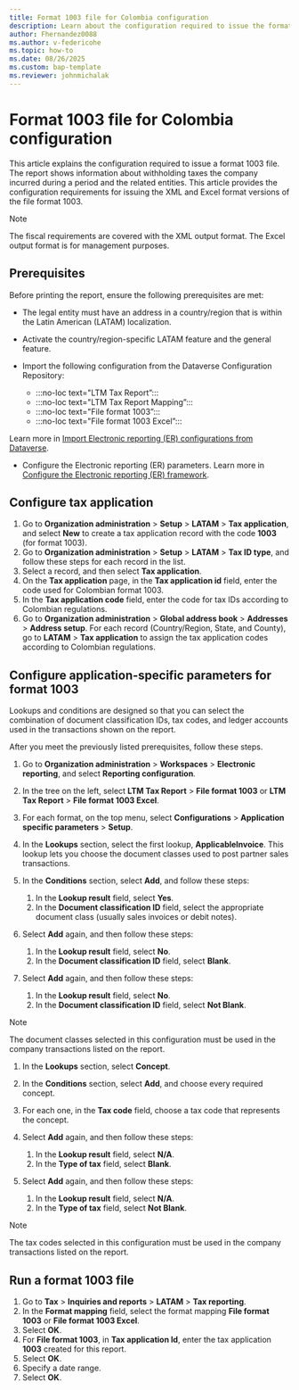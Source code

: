 ```yaml
---
title: Format 1003 file for Colombia configuration
description: Learn about the configuration required to issue the format 1003 file for Colombia, including an outline on configuring application-specific parameters.
author: Fhernandez0088
ms.author: v-federicohe
ms.topic: how-to
ms.date: 08/26/2025
ms.custom: bap-template
ms.reviewer: johnmichalak
---
```


# Format 1003 file for Colombia configuration

This article explains the configuration required to issue a format 1003 file. The report shows information about withholding taxes the company incurred during a period and the related entities.
This article provides the configuration requirements for issuing the XML and Excel format versions of the file format 1003.

> [!NOTE]
> The fiscal requirements are covered with the XML output format. The Excel output format is for management purposes.

## Prerequisites

Before printing the report, ensure the following prerequisites are met:

- The legal entity must have an address in a country/region that is within the Latin American (LATAM) localization.
- Activate the country/region-specific LATAM feature and the general feature.
- Import the following configuration from the Dataverse Configuration Repository:

    - :::no-loc text="LTM Tax Report”:::
    - :::no-loc text="LTM Tax Report Mapping”:::
    - :::no-loc text="File format 1003”:::
    - :::no-loc text="File format 1003 Excel”::: 

Learn more in [Import Electronic reporting (ER) configurations from Dataverse](../global/workspace/gsw-import-er-config-dataverse.md).

- Configure the Electronic reporting (ER) parameters. Learn more in [Configure the Electronic reporting (ER) framework](../../../fin-ops-core/dev-itpro/analytics/electronic-reporting-er-configure-parameters.md).

## Configure tax application

1. Go to **Organization administration** \> **Setup** \> **LATAM** \> **Tax application**, and select **New** to create a tax application record with the code **1003** (for format 1003).
1. Go to **Organization administration** \> **Setup** \> **LATAM** \> **Tax ID type**, and follow these steps for each record in the list.
1. Select a record, and then select **Tax application**.
1. On the **Tax application** page, in the **Tax application id** field, enter the code used for Colombian format 1003.
1. In the **Tax application code** field, enter the code for tax IDs according to Colombian regulations.
1. Go to **Organization administration** \> **Global address book** \> **Addresses** \> **Address setup**. For each record (Country/Region, State, and County), go to **LATAM** \> **Tax application** to assign the tax application codes according to Colombian regulations.

## Configure application-specific parameters for format 1003

Lookups and conditions are designed so that you can select the combination of document classification IDs, tax codes, and ledger accounts used in the transactions shown on the report.

After you meet the previously listed prerequisites, follow these steps.

1. Go to **Organization administration** \> **Workspaces** \> **Electronic reporting**, and select **Reporting configuration**.
1. In the tree on the left, select **LTM Tax Report** \> **File format 1003** or **LTM Tax Report** \> **File format 1003 Excel**.
1. For each format, on the top menu, select **Configurations** \> **Application specific parameters** \> **Setup**.
1. In the **Lookups** section, select the first lookup, **ApplicableInvoice**. This lookup lets you choose the document classes used to post partner sales transactions.
1. In the **Conditions** section, select **Add**, and follow these steps:

    1. In the **Lookup result** field, select **Yes**.
    1. In the **Document classification ID** field, select the appropriate document class (usually sales invoices or debit notes).

1. Select **Add** again, and then follow these steps:

    1. In the **Lookup result** field, select **No**.
    1. In the **Document classification ID** field, select **Blank**.

1. Select **Add** again, and then follow these steps:

    1. In the **Lookup result** field, select **No**.
    1. In the **Document classification ID** field, select **Not Blank**.

> [!NOTE]
> The document classes selected in this configuration must be used in the company transactions listed on the report.

1. In the **Lookups** section, select **Concept**.
1. In the **Conditions** section, select **Add**, and choose every required concept.

1. For each one, in the **Tax code** field, choose a tax code that represents the concept.

1. Select **Add** again, and then follow these steps:

    1. In the **Lookup result** field, select **N/A**.
    1. In the **Type of tax** field, select **Blank**.

1. Select **Add** again, and then follow these steps:

    1. In the **Lookup result** field, select **N/A**.
    1. In the **Type of tax** field, select **Not Blank**.

> [!NOTE]
> The tax codes selected in this configuration must be used in the company transactions listed on the report.

## Run a format 1003 file

1. Go to **Tax** > **Inquiries and reports** > **LATAM** > **Tax reporting**.
1. In the **Format mapping** field, select the format mapping **File format 1003** or **File format 1003 Excel**.
1. Select **OK**.
1. For **File format 1003**, in **Tax application Id**, enter the tax application **1003** created for this report.
1. Select **OK**.
1. Specify a date range.
1. Select **OK**.
